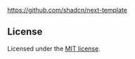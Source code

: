  https://github.com/shadcn/next-template

## License

Licensed under the [MIT license](https://github.com/shadcn/ui/blob/main/LICENSE.md).
